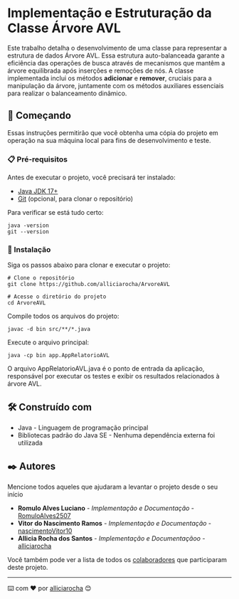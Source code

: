 # Implementação e Estruturação da Classe Árvore AVL
Este trabalho detalha o desenvolvimento de uma classe para representar a estrutura de dados Árvore AVL. Essa estrutura auto-balanceada garante a eficiência das operações de busca através de mecanismos que mantêm a árvore equilibrada após inserções e remoções de nós. A classe implementada inclui os métodos **adicionar** e **remover**, cruciais para a manipulação da árvore, juntamente com os métodos auxiliares essenciais para realizar o balanceamento dinâmico.

## 🚀 Começando

Essas instruções permitirão que você obtenha uma cópia do projeto em operação na sua máquina local para fins de desenvolvimento e teste.

### 📋 Pré-requisitos

Antes de executar o projeto, você precisará ter instalado:
* [Java JDK 17+](https://www.oracle.com/java/technologies/javase/jdk17-archive-downloads.html) 
* [Git](https://git-scm.com/) (opcional, para clonar o repositório)

Para verificar se está tudo certo:

```
java -version
git --version
```

### 🔧 Instalação

Siga os passos abaixo para clonar e executar o projeto:

```
# Clone o repositório
git clone https://github.com/alliciarocha/ArvoreAVL

# Acesse o diretório do projeto
cd ArvoreAVL
```

Compile todos os arquivos do projeto:

```
javac -d bin src/**/*.java
```

Execute o arquivo principal:

```
java -cp bin app.AppRelatorioAVL
```

O arquivo AppRelatorioAVL.java é o ponto de entrada da aplicação, responsável por executar os testes e exibir os resultados relacionados à árvore AVL.

## 🛠️ Construído com

* Java - Linguagem de programação principal
* Bibliotecas padrão do Java SE - Nenhuma dependência externa foi utilizada

## ✒️ Autores

Mencione todos aqueles que ajudaram a levantar o projeto desde o seu início

* **Romulo Alves Luciano** - *Implementação e Documentação* - [RomuloAlves2507](https://github.com/RomuloAlves2507)
* **Vitor do Nascimento Ramos** - *Implementação e Documentação* - [nascimentoVitor10](https://github.com/nascimentoVitor10)
* **Allicia Rocha dos Santos** - *Implementação e Documentaçãoo* - [alliciarocha](https://github.com/alliciarocha)

Você também pode ver a lista de todos os [colaboradores](https://github.com/usuario/projeto/colaboradores) que participaram deste projeto.

---
⌨️ com ❤️ por [alliciarocha](https://github.com/alliciarocha) 😊
